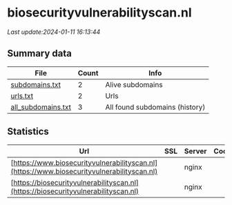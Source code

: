 # biosecurityvulnerabilityscan.nl
*Last update:2024-01-11 16:13:44*
## Summary data
| File       | Count | Info |
|------------|-------|------|
|[subdomains.txt](/data/biosecurityvulnerabilityscan/subdomains.txt)|2|Alive subdomains|
|[urls.txt](/data/biosecurityvulnerabilityscan/urls.txt)|2|Urls|
|[all_subdomains.txt](/data/biosecurityvulnerabilityscan/all_subdomains.txt)|3|All found subdomains (history)|
## Statistics
| Url | SSL | Server | Cookie | HSTS | CSP | XFO | XXP | RP | Tech |
|------------|-------|------|------|------|------|------|------|------|------|
|[https://www.biosecurityvulnerabilityscan.nl](https://www.biosecurityvulnerabilityscan.nl)| |nginx| |:white_check_mark: | | | | |:white_check_mark: |Nginx|
|[https://biosecurityvulnerabilityscan.nl](https://biosecurityvulnerabilityscan.nl)| |nginx| |:white_check_mark: | | | | |:white_check_mark: |HSTS Nginx|